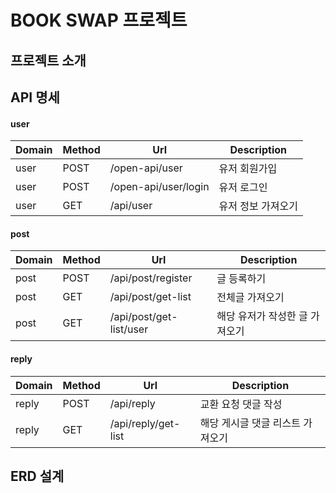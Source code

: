# BOOK SWAP 프로젝트

## 프로젝트 소개 

## API 명세 
#### user
|Domain|Method|Url|Description|
|-----|-----|-----|-----|
|user|POST|/open-api/user|유저 회원가입|
|user|POST|/open-api/user/login|유저 로그인|
|user|GET|/api/user|유저 정보 가져오기|

#### post
|Domain|Method|Url|Description|
|-----|-----|-----|-----|
|post|POST|/api/post/register|글 등록하기|
|post|GET|/api/post/get-list|전체글 가져오기|
|post|GET|/api/post/get-list/user|해당 유저가 작성한 글 가져오기|

#### reply
|Domain|Method|Url|Description|
|-----|-----|-----|-----|
|reply|POST|/api/reply|교환 요청 댓글 작성|
|reply|GET|/api/reply/get-list|해당 게시글 댓글 리스트 가져오기|



## ERD 설계 


